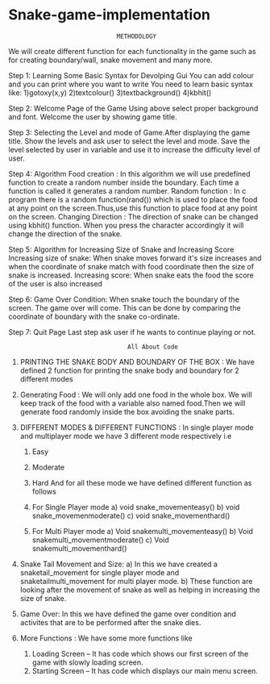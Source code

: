 # Snake-game-implementation

                                  METHODOLOGY

We will create different function for each functionality in the game such as for creating
boundary/wall, snake movement and many more.

Step 1: Learning Some Basic Syntax for Devolping Gui You can add colour and you can print where you want to write You
need to learn basic syntax like:
1)gotoxy(x,y)
2)textcolour()
3)textbackground()
4)kbhit()

Step 2: Welcome Page of the Game
Using above select proper background and font.
Welcome the user by showing game title.

Step 3: Selecting the Level and mode of Game.After displaying the game title. Show the levels and ask user to select the level and mode. Save the level selected by user in variable and use it to increase the difficulty level of user.

Step 4: Algorithm
Food creation : In this algorithm we will use predefined function to create a random number inside the boundary. Each time a function is called it generates a random number.
Random function : In c program there is a random function(rand()) which is used to place the food at any point on the screen.Thus,use this function to place food at any point on the screen.
Changing Direction : The direction of snake can be changed using kbhit() function. When you press the character accordingly it will change the direction of the snake.

Step 5: Algorithm for Increasing Size of Snake and Increasing Score Increasing size of snake: 
When snake moves forward it's size increases and when the coordinate of snake match with food coordinate then the size of snake is increased.
Increasing score: When snake eats the food the score of the user is also increased

Step 6: Game Over Condition:
When snake touch the boundary of the screen. The game over will come. This can be done by comparing the coordinate of boundary with the snake co-ordinate.

Step 7: Quit Page
Last step ask user if he wants to continue playing or not.

                                     All About Code
                                     
1. PRINTING THE SNAKE BODY AND BOUNDARY OF THE BOX : We have defined 2 function for printing the snake body and boundary for 2 different modes

2. Generating Food : We will only add one food in the whole box. We will keep track of the food with a variable also named food.Then we will generate food randomly inside the                        box avoiding the snake parts.

3. DIFFERENT MODES & DIFFERENT FUNCTIONS : In single player mode and multiplayer mode we have 3 different mode respectively i.e
    1) Easy 
    2) Moderate
    3) Hard
    And for all these mode we have defined different function as follows
   
    1) For Single Player mode
    a) void snake_movementeasy()
    b) void snake_movemenmoderate()
    c) void snake_movementhard()

    2) For Multi Player mode
    a) Void snakemulti_movementeasy()
    b) Void snakemulti_movementmoderate()
    c) Void snakemulti_movementhard()

4. Snake Tail Movement and Size:
    a) In this we have created a snaketail_movement for single player mode and
       snaketailmulti_movement for multi player mode.
    b) These function are looking after the movement of snake as well as helping in increasing the
       size of snake.

5. Game Over: In this we have defined the game over condition and activites that are to be performed after the snake dies.

6. More Functions : We have some more functions like 
    1) Loading Screen – It has code which shows our first screen of the game with slowly loading screen.
    2) Starting Screen – It has code which displays our main menu screen.


